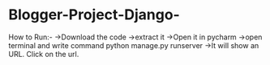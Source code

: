 # Blogger-Project-Django-
How to Run:-
->Download the code
->extract it
->Open it in pycharm
->open terminal and write command
      python manage.py runserver
->It will show an URL. Click on the url.
